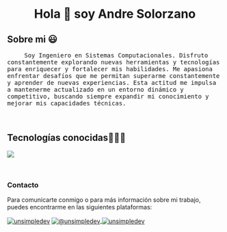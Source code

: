 <h1 align="center">Hola 👋  soy Andre Solorzano</h1> 

<h2>Sobre mi 😃</h2>
<samp><p align=”justify” style="text-indent:40px;">Soy Ingeniero en Sistemas Computacionales. Disfruto constantemente explorando nuevas herramientas y tecnologías para enriquecer y fortalecer mis habilidades. Me apasiona enfrentar desafíos que me permitan superarme constantemente y aprender de nuevas experiencias. Esta actitud me impulsa a mantenerme actualizado en un entorno dinámico y competitivo, buscando siempre expandir mi conocimiento y mejorar mis capacidades técnicas.</p></samp>
<br>
<h2 >Tecnologías conocidas👨🏻‍💻</h2>
<!--tech stack icons-->
<p align="left">
  <a href="https://skillicons.dev">
    <img src="https://skillicons.dev/icons?i=java,php,css,html,mysql,laravel,bootstrap,line=12"/>
  </a>
</p>
<br>





<h3>Contacto</h3> 
<p>Para comunicarte conmigo o para más información sobre mi trabajo, puedes encontrarme en las siguientes plataformas:</p>
<p align="left">
  <a href="https://www.facebook.com/profile.php?id=100078833395460&mibextid=LQQJ4d" target="blank"><img align="center" src="https://img.shields.io/badge/Facebook-1877F2?style=for-the-badge&logo=facebook&logoColor=white" alt="unsimpledev"  /></a>
  <a href = "andrehorizon25@gmail.com" target="blank"><img align="center" src="https://img.shields.io/badge/Gmail-D14836?style=for-the-badge&logo=gmail&logoColor=white" alt="@unsimpledev"  />     </a>
  <a href="https://www.linkedin.com/in/andre-solorzano-575a43290?utm_source=share&utm_campaign=share_via&utm_content=profile&utm_medium=ios_app" target="blank"><img align="center" src="https://img.shields.io/badge/LinkedIn-0077B5?style=for-the-badge&logo=linkedin&logoColor=white" alt="unsimpledev"/></a> 
</p>
<br>
